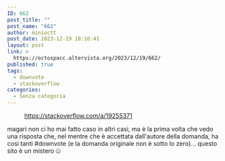 ```yaml
---
ID: 662
post_title: ""
post_name: "662"
author: minioctt
post_date: 2023-12-19 18:16:41
layout: post
link: >
  https://octospacc.altervista.org/2023/12/19/662/
published: true
tags:
  - downvote
  - stackoverflow
categories:
  - Senza categoria
---
```

<!-- wp:image {"id":664,"sizeSlug":"large","linkDestination":"none"} -->
<figure class="wp-block-image size-large"><img src="https://octospacc.altervista.org/wp-content/uploads/2023/12/image-16-960x657.png" alt="" class="wp-image-664"/><figcaption class="wp-element-caption"><a href="https://stackoverflow.com/a/19255371">https://stackoverflow.com/a/19255371</a></figcaption></figure>
<!-- /wp:image -->

<!-- wp:paragraph -->
<p></p>
<!-- /wp:paragraph -->

<!-- wp:paragraph -->
<p>magari non ci ho mai fatto caso in altri casi, ma è la prima volta che vedo una risposta che, nel mentre che è accettata dall'autore della domanda, ha così tanti #downvote (e la domanda originale non è sotto lo zero)... questo sito è un mistero 🤐️</p>
<!-- /wp:paragraph -->
